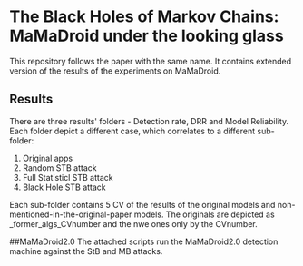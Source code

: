 # The Black Holes of Markov Chains: MaMaDroid under the looking glass


This repository follows the paper with the same name.
It contains extended version of the results of the experiments on MaMaDroid.

## Results
There are three results' folders - Detection rate, DRR and Model Reliability.
Each folder depict a different case, which correlates to a different sub-folder: 
1. Original apps
2. Random STB attack
3. Full Statisticl STB attack
4. Black Hole STB attack

Each sub-folder contains 5 CV of the results of the original models and non-mentioned-in-the-original-paper models. The originals are depicted as _former_algs_CVnumber and the nwe ones only by the CVnumber.

##MaMaDroid2.0
The attached scripts run the MaMaDroid2.0 detection machine against the StB and MB attacks.

